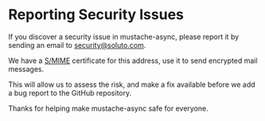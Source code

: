 # Reporting Security Issues

If you discover a security issue in mustache-async, please report it by sending an email to security@soluto.com.

We have a [S/MIME](security/smime.p7m) certificate for this address, use it to send encrypted mail messages.

This will allow us to assess the risk, and make a fix available before we add a bug report to the GitHub repository.

Thanks for helping make mustache-async safe for everyone.

